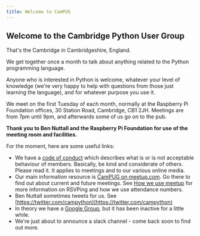 ```yaml
---
title: Welcome to CamPUG
---
```


## Welcome to the Cambridge Python User Group

That's the Cambridge in Cambridgeshire, England.

We get together once a month to talk about anything related to the Python programming language.

Anyone who is interested in Python is welcome, whatever your level of knowledge (we're very happy to help with questions from those just learning the language), and for whatever purpose you use it.

We meet on the first Tuesday of each month, normally at the Raspberry Pi Foundation offices, 30 Station Road, Cambridge, CB1 2JH. Meetings are from 7pm until 9pm, and afterwards some of us go on to the pub.

**Thank you to Ben Nuttall and the Raspberry Pi Foundation for use of the meeting room and facilities.**

For the moment, here are some useful links:

* We have a [code of conduct](https://github.com/campug/organisational/blob/master/CodeOfConduct.rst) which describes what is or is not acceptable behaviour of members. Basically, be kind and considerate of others. Please read it. It applies to meetings and to our various online media.
* Our main information resource is [CamPUG on meetup.com](https://www.meetup.com/CamPUG). Go there to find out about current and future meetings. See [How we use meetup](how-we-use-meetup.md) for more information on RSVPing and how we use attendance numbers.
* Ben Nuttall sometimes tweets for us. See [https://twitter.com/campython](https://twitter.com/campython)
* In theory we have a [Google Group](https://groups.google.com/forum/#!forum/campug), but it has been inactive for a little while.
* We're just about to announce a slack channel - come back soon to find out more.
